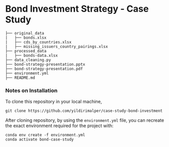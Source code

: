 # Bond Investment Strategy - Case Study

```plain
├── original_data
|   ├── bonds.xlsx
|   ├── cds_by_countries.xlsx
|   ├── missing_issuers_country_pairings.xlsx
├── processed_data
|   ├── bonds-data.xlsx
├── data_cleaning.py
├── bond-strategy-presentation.pptx
├── bond-strategy-presentation.pdf
├── environment.yml
├── README.md
```

### Notes on Installation

To clone this repository in your local machine,

```shell
git clone https://github.com/yildirimalper/case-study-bond-investment
```

After cloning repository, by using the `environment.yml` file, you can recreate the exact environment required for the project with:

```shell
conda env create -f environment.yml
conda activate bond-case-study
```